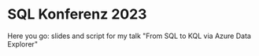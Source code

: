# SQL Konferenz 2023

Here you go: slides and script for my talk "From SQL to KQL via Azure Data Explorer"
